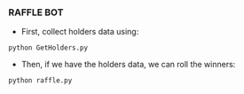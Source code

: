 ### RAFFLE BOT

- First, collect holders data using:

```
python GetHolders.py
```

- Then, if we have the holders data, we can roll the winners:

```
python raffle.py
```
